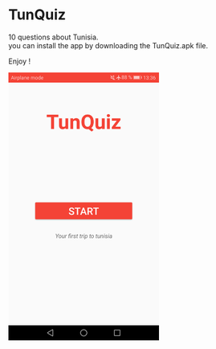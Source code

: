 # TunQuiz
10 questions about Tunisia. <br>
you can install the app by downloading the TunQuiz.apk file.


Enjoy !

<img src="./started.png" width="300">
